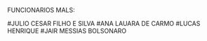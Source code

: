 FUNCIONARIOS MALS: 


#JULIO CESAR FILHO E SILVA
#ANA LAUARA DE CARMO
#LUCAS HENRIQUE 
#JAIR MESSIAS BOLSONARO
